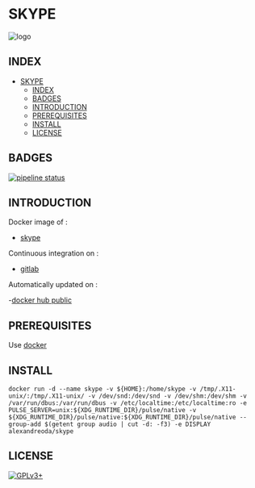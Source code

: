 # SKYPE

![logo](https://assets.gitlab-static.net/uploads/-/system/project/avatar/12904476/0f6568_b9f9ef83261142a6be7e5b5d8caabc90.jpg)

## INDEX

- [SKYPE](#skype)
  - [INDEX](#index)
  - [BADGES](#badges)
  - [INTRODUCTION](#introduction)
  - [PREREQUISITES](#prerequisites)
  - [INSTALL](#install)
  - [LICENSE](#license)

## BADGES

[![pipeline status](https://gitlab.com/oda-alexandre/skype/badges/master/pipeline.svg)](https://gitlab.com/oda-alexandre/skype/commits/master)

## INTRODUCTION

Docker image of :

- [skype](https://www.skype.com/fr/)

Continuous integration on :

- [gitlab](https://gitlab.com/oda-alexandre/skype/pipelines)

Automatically updated on :

-[docker hub public](https://hub.docker.com/r/alexandreoda/skype)

## PREREQUISITES

Use [docker](https://www.docker.com)

## INSTALL

```docker run -d --name skype -v ${HOME}:/home/skype -v /tmp/.X11-unix/:/tmp/.X11-unix/ -v /dev/snd:/dev/snd -v /dev/shm:/dev/shm -v /var/run/dbus:/var/run/dbus -v /etc/localtime:/etc/localtime:ro -e PULSE_SERVER=unix:${XDG_RUNTIME_DIR}/pulse/native -v ${XDG_RUNTIME_DIR}/pulse/native:${XDG_RUNTIME_DIR}/pulse/native --group-add $(getent group audio | cut -d: -f3) -e DISPLAY alexandreoda/skype```

## LICENSE

[![GPLv3+](http://gplv3.fsf.org/gplv3-127x51.png)](https://gitlab.com/oda-alexandre/skype/blob/master/LICENSE)
